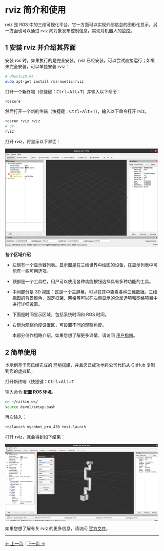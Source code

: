 # rviz 简介和使用

rviz 是 ROS 中的三维可视化平台。它一方面可以实现外部信息的图形化显示，另一方面也可以通过 rviz 向对象发布控制信息，实现对机器人的监控。

## 1 安装 rviz 并介绍其界面

安装 ros 时，如果执行的是完全安装，rviz 已经安装，可以尝试直接运行；如果未完全安装，可以单独安装 rviz：

```bash
# Ubuntu20.04
sudo apt-get install ros-noetic-rviz
```

打开一个新终端（快捷键：<kbd>Ctrl</kbd>+<kbd>Alt</kbd>+<kbd>T</kbd>）并输入以下命令：

```bash
roscore
```

然后打开一个新的终端（快捷键：<kbd>Ctrl</kbd>+<kbd>Alt</kbd>+<kbd>T</kbd>），输入以下命令打开 rviz。

```bash
rosrun rviz rviz
# or
rviz
```

打开 rviz，将显示以下界面：

<img src =../../../resources/3-FunctionsAndApplications/6.developmentGuide/ROS/ROS1/rviz/rviz-1.png
width ="500"  align = "center">

**各个区域介绍**

- 左侧有一个显示器列表。显示器是在三维世界中绘图的设备，在显示列表中可能有一些可用选项。
- 顶部是一个工具栏，用户可以使用各种功能按钮选择具有多种功能的工具。
- 中间部分是 3D 视图：这是一个主屏幕，可以在其中查看各种三维数据。三维视图的背景颜色、固定框架、网格等可以在左侧显示的全局选项和网格项目中进行详细设置。
- 下面是时间显示区域，包括系统时间和 ROS 时间。
- 右侧为观察角度设置区，可设置不同的观察角度。

  本部分仅作粗略介绍。如果您想了解更多详情，请访问 [用户指南](http://wiki.ros.org/rviz/UserGuide)。

## 2 简单使用

本示例基于您已经完成的 [环境搭建](6.2.1-环境搭建.md)，并且您已成功地将公司代码从 GitHub 复制到您的虚拟机。

打开新终端（快捷键：<kbd>Ctrl</kbd>+<kbd>Alt</kbd>+<kbd>T</kbd>

输入命令 **配置 ROS 环境**。

```bash
cd ~/catkin_ws/
source devel/setup.bash
```

再次输入：

```bash
roslaunch mycobot_pro_450 test.launch
```

打开 rviz，就会得到如下结果：

<img src =../../../resources/3-FunctionsAndApplications/6.developmentGuide/ROS/ROS1/rviz/rviz-2.png
width ="500"  align = "center">

如果您想了解有关 rviz 的更多信息，请访问 [官方文件](http://wiki.ros.org/rviz)。

---

[← 上一页](./6.2.2-ROS_Basics.md) | [下一页 →](./6.2.4-Basic_Functions.md)

